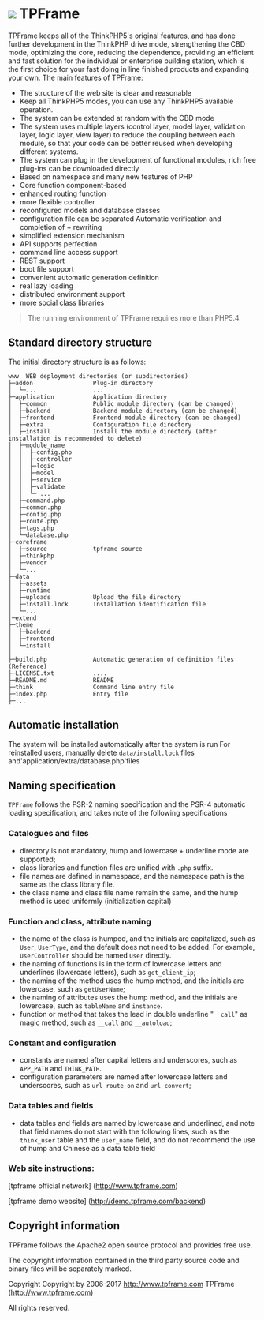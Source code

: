 ![](http://www.tpframe.com/data/assets/images/mark_logo.jpg) 
TPFrame
===============
TPFrame keeps all of the ThinkPHP5's original features, and has done further development in the ThinkPHP drive mode, strengthening the CBD mode, optimizing the core, reducing the dependence, providing an efficient and fast solution for the individual or enterprise building station, which is the first choice for your fast doing in line finished products and expanding your own. The main features of TPFrame:

 + The structure of the web site is clear and reasonable
 + Keep all ThinkPHP5 modes, you can use any ThinkPHP5 available operation.
 + The system can be extended at random with the CBD mode
 + The system uses multiple layers (control layer, model layer, validation layer, logic layer, view layer) to reduce the coupling between each module, so that your code can be better reused when developing different systems.
 + The system can plug in the development of functional modules, rich free plug-ins can be downloaded directly
 + Based on namespace and many new features of PHP
 + Core function component-based
 + enhanced routing function
 + more flexible controller
 + reconfigured models and database classes
 + configuration file can be separated
Automatic verification and completion of + rewriting
 + simplified extension mechanism
 + API supports perfection
 + command line access support
 + REST support
 + boot file support
 + convenient automatic generation definition
 + real lazy loading
 + distributed environment support
 + more social class libraries

> The running environment of TPFrame requires more than PHP5.4.

## Standard directory structure

The initial directory structure is as follows:

~~~
www  WEB deployment directories (or subdirectories)
├─addon           		Plug-in directory
│  └─...        		...
├─application           Application directory
│  ├─common             Public module directory (can be changed)
│  ├─backend            Backend module directory (can be changed)
│  ├─frontend           Frontend module directory (can be changed)
│  ├─extra           	Configuration file directory
│  ├─install            Install the module directory (after installation is recommended to delete)
│  ├─module_name        
│  │  ├─config.php      
│  │  ├─controller      
│  │  ├─logic      		
│  │  ├─model           
│  │  ├─service      	
│  │  ├─validate      	
│  │  └─ ...            
│  ├─command.php        
│  ├─common.php         
│  ├─config.php         
│  ├─route.php          
│  ├─tags.php           
│  └─database.php       
├─coreframe           	
│  ├─source        		tpframe source
│  ├─thinkphp        	
│  ├─vendor        		
│  └─...        		
├─data                	
│  ├─assets          	
│  ├─runtime         	
│  ├─uploads        	Upload the file directory
│  ├─install.lock       Installation identification file
│  └─...		        
│─extend                
├─theme              	
│  ├─backend            
│  ├─frontend           
│  └─install            
│
├─build.php             Automatic generation of definition files (Reference)
├─LICENSE.txt           ....
├─README.md             README
├─think                 Command line entry file
├─index.php             Entry file
├─...            		
~~~

## Automatic installation
The system will be installed automatically after the system is run
For reinstalled users, manually delete `data/install.lock` files and'application/extra/database.php'files

## Naming specification

`TPFrame` follows the PSR-2 naming specification and the PSR-4 automatic loading specification, and takes note of the following specifications

### Catalogues and files

* directory is not mandatory, hump and lowercase + underline mode are supported;
* class libraries and function files are unified with `.php` suffix.
* file names are defined in namespace, and the namespace path is the same as the class library file.
* the class name and class file name remain the same, and the hump method is used uniformly (initialization capital)

### Function and class, attribute naming
* the name of the class is humped, and the initials are capitalized, such as `User`, `UserType`, and the default does not need to be added. For example, `UserController` should be named `User` directly.
* the naming of functions is in the form of lowercase letters and underlines (lowercase letters), such as `get_client_ip`;
* the naming of the method uses the hump method, and the initials are lowercase, such as `getUserName`;
* the naming of attributes uses the hump method, and the initials are lowercase, such as `tableName` and `instance`.
* function or method that takes the lead in double underline "`__call`" as magic method, such as `__call` and `__autoload`;

### Constant and configuration
* constants are named after capital letters and underscores, such as `APP_PATH` and `THINK_PATH`.
* configuration parameters are named after lowercase letters and underscores, such as `url_route_on` and `url_convert`;

### Data tables and fields
* data tables and fields are named by lowercase and underlined, and note that field names do not start with the following lines, such as the `think_user` table and the `user_name` field, and do not recommend the use of hump and Chinese as a data table field

### Web site instructions:

[tpframe official network] (http://www.tpframe.com)

[tpframe demo website] (http://demo.tpframe.com/backend)

## Copyright information

TPFrame follows the Apache2 open source protocol and provides free use.

The copyright information contained in the third party source code and binary files will be separately marked.

Copyright Copyright by 2006-2017 http://www.tpframe.com TPFrame (http://www.tpframe.com)

All rights reserved.
